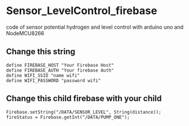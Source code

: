 # Sensor_LevelControl_firebase
code of sensor potential hydrogen and level control with arduino uno and NodeMCU8266

## Change this string

```
define FIREBASE_HOST "Your Firebase Host"
define FIREBASE_AUTH "Your firebase Auth"
define WIFI_SSID "name wifi"
define WIFI_PASSWORD "password wifi"
```

## Change this child firebase with your child
```
Firebase.setString("/DATA/SENSOR_LEVEL", String(distance));  
fireStatus = Firebase.getInt("/DATA/PUMP_ONE");
```



